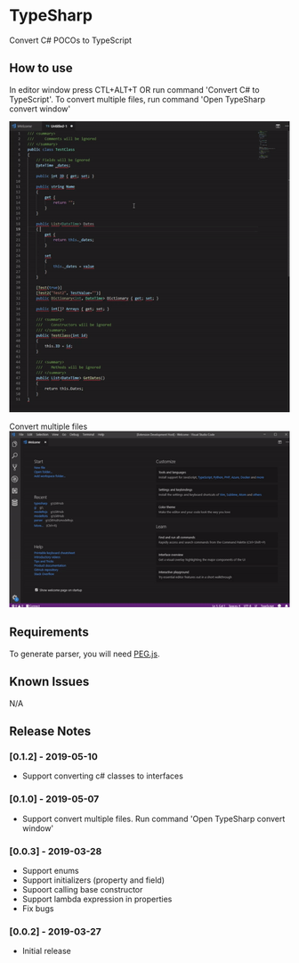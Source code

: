 # TypeSharp

Convert C# POCOs to TypeScript

## How to use

In editor window press CTL+ALT+T OR run command 'Convert C# to TypeScript'. To convert multiple files, run command 'Open TypeSharp convert window'

![animation](https://raw.githubusercontent.com/Bonelol/TypeSharp/master/images/animation.gif)

Convert multiple files
![multi](https://raw.githubusercontent.com/Bonelol/TypeSharp/master/images/animation2.gif)

## Requirements

To generate parser, you will need [PEG.js](https://pegjs.org/).

## Known Issues

N/A

## Release Notes

### [0.1.2] - 2019-05-10

- Support converting c# classes to interfaces

### [0.1.0] - 2019-05-07

- Support convert multiple files. Run command 'Open TypeSharp convert window'

### [0.0.3] - 2019-03-28

- Support enums
- Support initializers (property and field) 
- Supoort calling base constructor
- Support lambda expression in properties
- Fix bugs

### [0.0.2] - 2019-03-27

- Initial release
